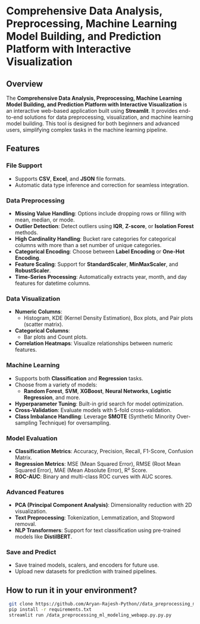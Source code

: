 # Comprehensive Data Analysis, Preprocessing, Machine Learning Model Building, and Prediction Platform with Interactive Visualization

## Overview

The **Comprehensive Data Analysis, Preprocessing, Machine Learning Model Building, and Prediction Platform with Interactive Visualization** is an interactive web-based application built using **Streamlit**. It provides end-to-end solutions for data preprocessing, visualization, and machine learning model building. This tool is designed for both beginners and advanced users, simplifying complex tasks in the machine learning pipeline.

## Features

### File Support
- Supports **CSV**, **Excel**, and **JSON** file formats.
- Automatic data type inference and correction for seamless integration.

### Data Preprocessing
- **Missing Value Handling**: Options include dropping rows or filling with mean, median, or mode.
- **Outlier Detection**: Detect outliers using **IQR**, **Z-score**, or **Isolation Forest** methods.
- **High Cardinality Handling**: Bucket rare categories for categorical columns with more than a set number of unique categories.
- **Categorical Encoding**: Choose between **Label Encoding** or **One-Hot Encoding**.
- **Feature Scaling**: Support for **StandardScaler**, **MinMaxScaler**, and **RobustScaler**.
- **Time-Series Processing**: Automatically extracts year, month, and day features for datetime columns.

### Data Visualization
- **Numeric Columns**: 
  - Histogram, KDE (Kernel Density Estimation), Box plots, and Pair plots (scatter matrix).
- **Categorical Columns**: 
  - Bar plots and Count plots.
- **Correlation Heatmaps**: Visualize relationships between numeric features.

### Machine Learning
- Supports both **Classification** and **Regression** tasks.
- Choose from a variety of models:
  - **Random Forest**, **SVM**, **XGBoost**, **Neural Networks**, **Logistic Regression**, and more.
- **Hyperparameter Tuning**: Built-in grid search for model optimization.
- **Cross-Validation**: Evaluate models with 5-fold cross-validation.
- **Class Imbalance Handling**: Leverage **SMOTE** (Synthetic Minority Over-sampling Technique) for oversampling.

### Model Evaluation
- **Classification Metrics**: Accuracy, Precision, Recall, F1-Score, Confusion Matrix.
- **Regression Metrics**: MSE (Mean Squared Error), RMSE (Root Mean Squared Error), MAE (Mean Absolute Error), R² Score.
- **ROC-AUC**: Binary and multi-class ROC curves with AUC scores.

### Advanced Features
- **PCA (Principal Component Analysis)**: Dimensionality reduction with 2D visualization.
- **Text Preprocessing**: Tokenization, Lemmatization, and Stopword removal.
- **NLP Transformers**: Support for text classification using pre-trained models like **DistilBERT**.

### Save and Predict
- Save trained models, scalers, and encoders for future use.
- Upload new datasets for prediction with trained pipelines.

## How to run it in your environment?

  ```bash
   git clone https://github.com/Aryan-Rajesh-Python//data_preprocessing_ml_modeling_webapp.py.py.git
   pip install -r requirements.txt
   streamlit run /data_preprocessing_ml_modeling_webapp.py.py.py
